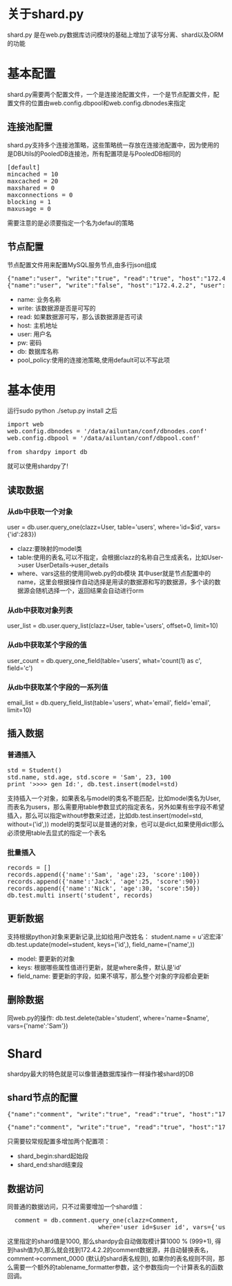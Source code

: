 # 关于shard.py
shard.py 是在web.py数据库访问模块的基础上增加了读写分离、shard以及ORM的功能
# 基本配置
shard.py需要两个配置文件，一个是连接池配置文件，一个是节点配置文件，配置文件的位置由web.config.dbpool和web.config.dbnodes来指定
## 连接池配置
shard.py支持多个连接池策略，这些策略统一存放在连接池配置中，因为使用的是DBUtils的PooledDB连接池，所有配置项是与PooledDB相同的
<pre>
[default]
mincached = 10
maxcached = 20
maxshared = 0
maxconnections = 0
blocking = 1
maxusage = 0
</pre>
需要注意的是必须要指定一个名为defaul的策略
## 节点配置
节点配置文件用来配置MySQL服务节点,由多行json组成
<pre>
{"name":"user", "write":"true", "read":"true", "host":"172.4.2.1", "user":"test", "pw":"ailuntan", "db":"ailuntan-center", "pool_policy":"default"}
{"name":"user", "write":"false", "host":"172.4.2.2", "user":"test", "pw":"ailuntan", "db":"ailuntan-center", "pool_policy":"default"}
</pre>
* name: 业务名称
* write: 该数据源是否是可写的
* read: 如果数据源可写，那么该数据源是否可读
* host: 主机地址
* user: 用户名
* pw: 密码
* db: 数据库名称
* pool_policy:使用的连接池策略,使用default可以不写此项
# 基本使用
运行sudo python ./setup.py install 之后
<pre>
import web
web.config.dbnodes = '/data/ailuntan/conf/dbnodes.conf'
web.config.dbpool = '/data/ailuntan/conf/dbpool.conf'

from shardpy import db
</pre>
就可以使用shardpy了!
## 读取数据
### 从db中获取一个对象
user = db.user.query_one(clazz=User, table='users', where='id=$id', vars={'id':283})
* clazz:要映射的model类
* table:使用的表名,可以不指定，会根据clazz的名称自己生成表名，比如User->user UserDetails->user_details
* where、vars这些的使用同web.py的db模块
其中user就是节点配置中的name，这里会根据操作自动选择是用读的数据源和写的数据源，多个读的数据源会随机选择一个，返回结果会自动进行orm
### 从db中获取对象列表
user_list = db.user.query_list(clazz=User, table='users', offset=0, limit=10)
### 从db中获取某个字段的值
user_count = db.query_one_field(table='users', what='count(1) as c', field='c')
### 从db中获取某个字段的一系列值
email_list = db.query_field_list(table='users', what='email', field='email', limit=10)
## 插入数据
### 普通插入
<pre>
std = Student()
std.name, std.age, std.score = 'Sam', 23, 100
print '>>>> gen Id:', db.test.insert(model=std)
</pre>
支持插入一个对象，如果表名与model的类名不能匹配，比如model类名为User,而表名为users，那么需要用table参数显式的指定表名，另外如果有些字段不希望插入，那么可以指定without参数来过滤，比如db.test.insert(model=std, without=('id',))
model的类型可以是普通的对象，也可以是dict,如果使用dict那么必须使用table去显式的指定一个表名
### 批量插入
<pre>
records = []
records.append({'name':'Sam', 'age':23, 'score':100})
records.append({'name':'Jack', 'age':25, 'score':90})
records.append({'name':'Nick', 'age':30, 'score':50})
db.test.multi_insert('student', records)
</pre>
## 更新数据
支持根据python对象来更新记录,比如给用户改姓名：
student.name = u'迟宏泽'
db.test.update(model=student, keys=('id',), field_name=('name',))
* model: 要更新的对象
* keys: 根据哪些属性值进行更新，就是where条件，默认是'id'
* field_name: 要更新的字段，如果不填写，那么整个对象的字段都会更新
## 删除数据
同web.py的操作:
db.test.delete(table='student', where='name=$name', vars={'name':'Sam'})
# Shard
shardpy最大的特色就是可以像普通数据库操作一样操作被shard的DB
## shard节点的配置
<pre>
{"name":"comment", "write":"true", "read":"true", "host":"172.4.2.2", "user":"test", "pw":"ailuntan", "db":"aiyou-data_01", "pool_policy":"default", "shard_begin":0, "shard_end":499}
</pre>
<pre>
{"name":"comment", "write":"true", "read":"true", "host":"172.4.2.3", "user":"test", "pw":"ailuntan", "db":"aiyou-data_01", "pool_policy":"default", "shard_begin":500, "shard_end":999}
</pre>
只需要较常规配置多增加两个配置项：
* shard_begin:shard起始段
* shard_end:shard结束段
## 数据访问
同普通的数据访问，只不过需要增加一个shard值：
<pre>
  comment = db.comment.query_one(clazz=Comment,
                         where='user_id=$user_id', vars={'user_id':1000}, shard=1000)
</pre>
这里指定的shard值是1000, 那么shardpy会自动做取模计算1000 % (999+1), 得到hash值为0,那么就会找到172.4.2.2的comment数据源，并自动替换表名，comment->comment_0000 (默认的shard表名规则), 如果你的表名规则不同，那么需要一个额外的tablename_formatter参数，这个参数指向一个计算表名的函数回调。
